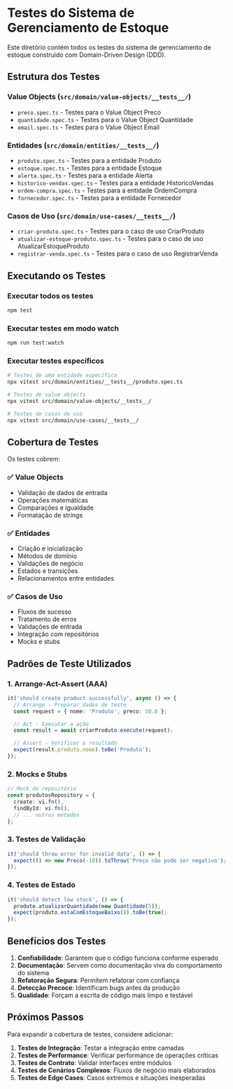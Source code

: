 # Testes do Sistema de Gerenciamento de Estoque

Este diretório contém todos os testes do sistema de gerenciamento de estoque construído com Domain-Driven Design (DDD).

## Estrutura dos Testes

### Value Objects (`src/domain/value-objects/__tests__/`)

- `preco.spec.ts` - Testes para o Value Object Preco
- `quantidade.spec.ts` - Testes para o Value Object Quantidade
- `email.spec.ts` - Testes para o Value Object Email

### Entidades (`src/domain/entities/__tests__/`)

- `produto.spec.ts` - Testes para a entidade Produto
- `estoque.spec.ts` - Testes para a entidade Estoque
- `alerta.spec.ts` - Testes para a entidade Alerta
- `historico-vendas.spec.ts` - Testes para a entidade HistoricoVendas
- `ordem-compra.spec.ts` - Testes para a entidade OrdemCompra
- `fornecedor.spec.ts` - Testes para a entidade Fornecedor

### Casos de Uso (`src/domain/use-cases/__tests__/`)

- `criar-produto.spec.ts` - Testes para o caso de uso CriarProduto
- `atualizar-estoque-produto.spec.ts` - Testes para o caso de uso AtualizarEstoqueProduto
- `registrar-venda.spec.ts` - Testes para o caso de uso RegistrarVenda

## Executando os Testes

### Executar todos os testes

```bash
npm test
```

### Executar testes em modo watch

```bash
npm run test:watch
```

### Executar testes específicos

```bash
# Testes de uma entidade específica
npx vitest src/domain/entities/__tests__/produto.spec.ts

# Testes de value objects
npx vitest src/domain/value-objects/__tests__/

# Testes de casos de uso
npx vitest src/domain/use-cases/__tests__/
```

## Cobertura de Testes

Os testes cobrem:

### ✅ Value Objects

- Validação de dados de entrada
- Operações matemáticas
- Comparações e igualdade
- Formatação de strings

### ✅ Entidades

- Criação e inicialização
- Métodos de domínio
- Validações de negócio
- Estados e transições
- Relacionamentos entre entidades

### ✅ Casos de Uso

- Fluxos de sucesso
- Tratamento de erros
- Validações de entrada
- Integração com repositórios
- Mocks e stubs

## Padrões de Teste Utilizados

### 1. **Arrange-Act-Assert (AAA)**

```typescript
it('should create product successfully', async () => {
  // Arrange - Preparar dados de teste
  const request = { nome: 'Produto', preco: 10.0 };

  // Act - Executar a ação
  const result = await criarProduto.execute(request);

  // Assert - Verificar o resultado
  expect(result.produto.nome).toBe('Produto');
});
```

### 2. **Mocks e Stubs**

```typescript
// Mock de repositório
const produtosRepository = {
  create: vi.fn(),
  findById: vi.fn(),
  // ... outros métodos
};
```

### 3. **Testes de Validação**

```typescript
it('should throw error for invalid data', () => {
  expect(() => new Preco(-10)).toThrow('Preço não pode ser negativo');
});
```

### 4. **Testes de Estado**

```typescript
it('should detect low stock', () => {
  produto.atualizarQuantidade(new Quantidade(5));
  expect(produto.estaComEstoqueBaixo()).toBe(true);
});
```

## Benefícios dos Testes

1. **Confiabilidade**: Garantem que o código funciona conforme esperado
2. **Documentação**: Servem como documentação viva do comportamento do sistema
3. **Refatoração Segura**: Permitem refatorar com confiança
4. **Detecção Precoce**: Identificam bugs antes da produção
5. **Qualidade**: Forçam a escrita de código mais limpo e testável

## Próximos Passos

Para expandir a cobertura de testes, considere adicionar:

1. **Testes de Integração**: Testar a integração entre camadas
2. **Testes de Performance**: Verificar performance de operações críticas
3. **Testes de Contrato**: Validar interfaces entre módulos
4. **Testes de Cenários Complexos**: Fluxos de negócio mais elaborados
5. **Testes de Edge Cases**: Casos extremos e situações inesperadas
